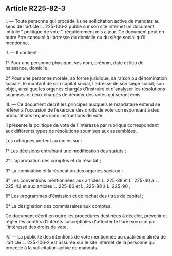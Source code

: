 Article R225-82-3
----
I. ― Toute personne qui procède à une sollicitation active de mandats au sens de
l'article L. 225-106-2 publie sur son site internet un document intitulé "
politique de vote ”, régulièrement mis à jour. Ce document peut en outre être
consulté à l'adresse du domicile ou du siège social qu'il mentionne.

II. ― Il contient :

1° Pour une personne physique, ses nom, prénom, date et lieu de naissance,
domicile ;

2° Pour une personne morale, sa forme juridique, sa raison ou dénomination
sociale, le montant de son capital social, l'adresse de son siège social, son
objet, ainsi que les organes chargés d'instruire et d'analyser les résolutions
soumises et ceux chargés de décider des votes qui seront émis.

III. ― Ce document décrit les principes auxquels le mandataire entend se référer
à l'occasion de l'exercice des droits de vote correspondant à des procurations
reçues sans instructions de vote.

Il présente la politique de vote de l'intéressé par rubrique correspondant aux
différents types de résolutions soumises aux assemblées.

Les rubriques portent au moins sur :

1° Les décisions entraînant une modification des statuts ;

2° L'approbation des comptes et du résultat ;

3° La nomination et la révocation des organes sociaux ;

4° Les conventions mentionnées aux articles L. 225-38 et L. 225-40 à L. 225-42
et aux articles L. 225-86 et L. 225-88 à L. 225-90 ;

5° Les programmes d'émission et de rachat des titres de capital ;

6° La désignation des commissaires aux comptes.

Ce document décrit en outre les procédures destinées à déceler, prévenir et
régler les conflits d'intérêts susceptibles d'affecter le libre exercice par
l'intéressé des droits de vote.

IV. ― La publicité des intentions de vote mentionnée au quatrième alinéa de
l'article L. 225-106-2 est assurée sur le site internet de la personne qui
procède à la sollicitation active de mandats.
